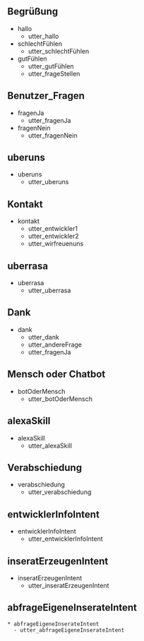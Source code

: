 ## Begrüßung
* hallo
  - utter_hallo
* schlechtFühlen
  - utter_schlechtFühlen
* gutFühlen
  - utter_gutFühlen
  - utter_frageStellen

## Benutzer_Fragen
* fragenJa
  - utter_fragenJa
* fragenNein
  - utter_fragenNein

## uberuns
* uberuns
  - utter_uberuns

## Kontakt
* kontakt
  - utter_entwickler1
  - utter_entwickler2
  - utter_wirfreuenuns

## uberrasa
* uberrasa
  - utter_uberrasa

## Dank
* dank
  - utter_dank
  - utter_andereFrage
  - utter_fragenJa

## Mensch oder Chatbot
  * botOderMensch
    - utter_botOderMensch

## alexaSkill
* alexaSkill
  - utter_alexaSkill

## Verabschiedung
  * verabschiedung
    - utter_verabschiedung

## entwicklerInfoIntent
* entwicklerInfoIntent
  - utter_entwicklerInfoIntent

## inseratErzeugenIntent
  * inseratErzeugenIntent
    - utter_inseratErzeugenIntent

## abfrageEigeneInserateIntent
    * abfrageEigeneInserateIntent
      - utter_abfrageEigeneInserateIntent
